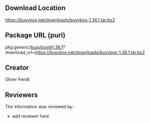 ## Download Location

https://busybox.net/downloads/busybox-1.36.1.tar.bz2

## Package URL (purl)

pkg:generic/busybox@1.36.1?download_url=https://busybox.net/downloads/busybox-1.36.1.tar.bz2

## Creator

Oliver Fendt

## Reviewers

The information was reviewed by:

* add reviewer here
